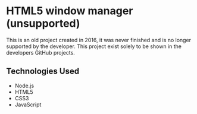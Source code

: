 # HTML5 window manager (unsupported)
This is an old project created in 2016, it was never finished and is no longer supported by the developer. This project exist solely to be shown in the developers GitHub projects.

## Technologies Used
- Node.js
- HTML5
- CSS3
- JavaScript
